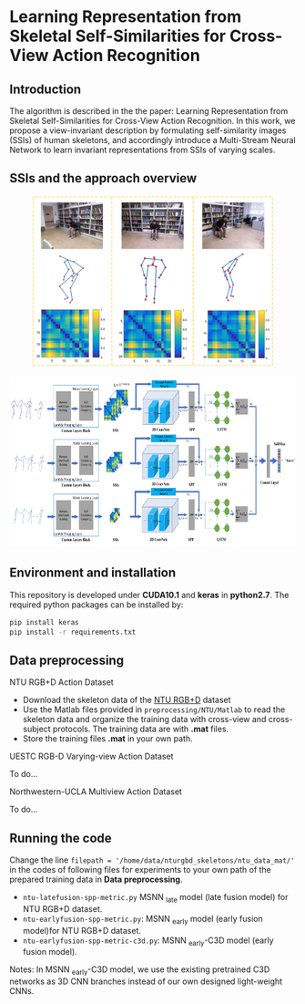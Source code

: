 # Learning Representation from Skeletal Self-Similarities for Cross-View Action Recognition
## Introduction
The algorithm is described in the the paper: Learning Representation from Skeletal Self-Similarities for Cross-View Action Recognition. In this work, we propose a view-invariant description by formulating self-similarity images (SSIs) of human skeletons, and accordingly introduce a Multi-Stream Neural Network to learn invariant representations from SSIs of varying scales. 

## SSIs and the approach overview 
<p align="center">
  <img height="300" src="docs/teaser1.png">
</p>
<p align="center">
  <img height="300" src="docs/teaser2.png">
</p>

## Environment and installation
This repository is developed under **CUDA10.1** and **keras** in **python2.7**. The required python packages can be installed by:
```bash
pip install keras
pip install -r requirements.txt
```
## Data preprocessing
NTU RGB+D Action Dataset
- Download the skeleton data of the [NTU RGB+D](https://github.com/shahroudy/NTURGB-D) dataset
- Use the Matlab files provided in `preprocessing/NTU/Matlab` to read the skeleton data and organize the training data with cross-view and cross-subject protocols. The training data are with **.mat** files.
- Store the training files **.mat** in your own path.

UESTC RGB-D Varying-view Action Dataset

To do...

Northwestern-UCLA Multiview Action Dataset

To do...

## Running the code
Change the line `filepath = '/home/data/nturgbd_skeletons/ntu_data_mat/'` in the codes of following files for experiments to your own path of the prepared training data in **Data preprocessing**. 

- `ntu-latefusion-spp-metric.py` MSNN <sub>late</sub> model (late fusion model) for NTU RGB+D dataset. 
- `ntu-earlyfusion-spp-metric.py`: MSNN <sub>early</sub> model (early fusion model)for NTU RGB+D dataset. 
- `ntu-earlyfusion-spp-metric-c3d.py`: MSNN <sub>early</sub>-C3D model (early fusion model). 

Notes: In MSNN <sub>early</sub>-C3D model, we use the existing pretrained C3D networks as 3D CNN branches instead of our own designed light-weight CNNs.
